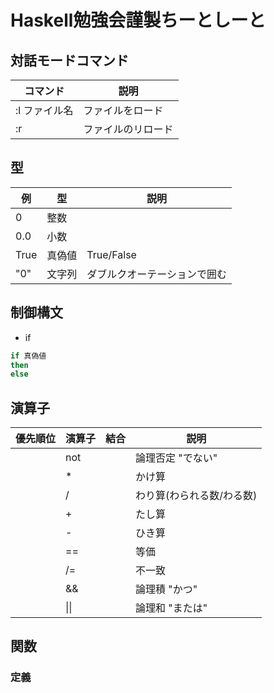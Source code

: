 # Haskell勉強会謹製ちーとしーと

## 対話モードコマンド
コマンド|説明
--------|--------
:l ファイル名|ファイルをロード
:r      |ファイルのリロード

## 型
例      |型      |説明
--------|--------|--------
0       |整数    |
0.0     |小数    |
True    |真偽値  |True/False
"0"     |文字列  |ダブルクオーテーションで囲む

## 制御構文
* if
```Haskell
if 真偽値
then
else
```
## 演算子
優先順位|演算子  |結合    |説明
--------|--------|--------|---------
        |not     |        |論理否定 "でない"
        |*       |        |かけ算
        |/       |        |わり算(わられる数/わる数)
        |+       |        |たし算
        |-       |        |ひき算
        |==      |        |等価
        |/=      |        |不一致
        |&&      |        |論理積 "かつ"
        |&#124;&#124; |        |論理和 "または"
## 関数
### 定義

